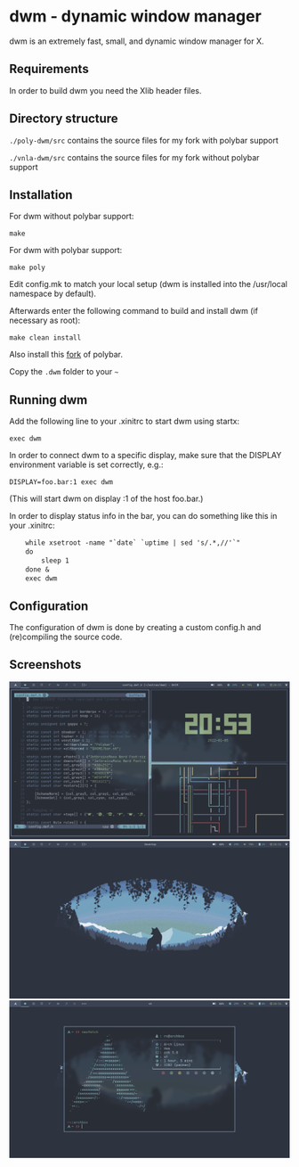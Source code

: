 # dwm - dynamic window manager

dwm is an extremely fast, small, and dynamic window manager for X.

## Requirements

In order to build dwm you need the Xlib header files.

## Directory structure

`./poly-dwm/src` contains the source files for my fork with polybar support

`./vnla-dwm/src` contains the source files for my fork without polybar support

## Installation

For dwm without polybar support:
```
make
```
For dwm with polybar support:
```
make poly
```

Edit config.mk to match your local setup (dwm is installed into
the /usr/local namespace by default).

Afterwards enter the following command to build and install dwm (if
necessary as root):

    make clean install

Also install this [fork](https://github.com/mihirlad55/polybar-dwm-module) of polybar.

Copy the `.dwm` folder to your `~`

## Running dwm

Add the following line to your .xinitrc to start dwm using startx:

    exec dwm

In order to connect dwm to a specific display, make sure that
the DISPLAY environment variable is set correctly, e.g.:

    DISPLAY=foo.bar:1 exec dwm

(This will start dwm on display :1 of the host foo.bar.)

In order to display status info in the bar, you can do something
like this in your .xinitrc:

```
    while xsetroot -name "`date` `uptime | sed 's/.*,//'`"
    do
    	sleep 1
    done &
    exec dwm
```

## Configuration

The configuration of dwm is done by creating a custom config.h
and (re)compiling the source code.

## Screenshots

![Alt text](./screenshots/ss3.png)
![Alt text](./screenshots/ss1.png)
![Alt text](./screenshots/ss2.png)
